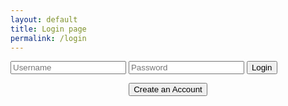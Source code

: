 ```yaml
---
layout: default
title: Login page
permalink: /login
---
```

<html>
<body>
    <div class="main">
        <div class="form-container">
            <form id="login_form">
                <input type="text" placeholder="Username" id="username" required>
                <input type="password" placeholder="Password" id="password" required>
                <button class="button1" type="submit">Login</button>
            </form>
            <center><button class="button2" onclick="window.location.href='{{site.baseurl}}/signup'">Create an Account</button><center>
        </div>
    </div>
<script>
    document.getElementById("login_form").addEventListener("submit", function (event) {
            event.preventDefault();
            login_user();
        });
    function login_user() {
    var myHeaders = new Headers();
    myHeaders.append("Content-Type", "application/json");
    var raw = JSON.stringify({
        "username": document.getElementById("username").value,
        "password": document.getElementById("password").value
    });
    console.log(raw);
    var requestOptions = {
        method: 'POST',
        headers: myHeaders,
        credentials: 'include',
        body: raw,
        redirect: 'follow'
    };
    fetch("https://asl.stu.nighthawkcodingsociety.com/authenticate", requestOptions)
    .then(response => {
        if (!response.ok) {
            const errorMsg = 'Login error: ' + response.status;
            console.log(errorMsg);
            switch (response.status) {
                case 401:
                    alert("Incorrect username or password");
                    break;
                case 403:
                    alert("Access forbidden. You do not have permission to access this resource.");
                    break;
                case 404:
                    alert("User not found. Please check your credentials.");
                    break;
                default:
                    alert("Login failed. Please try again later.");
            }
            return Promise.reject('Login failed');
        }
        return response.text()
    })
    .then(result => {
        console.log(result);
        isLoggedIn = true;
        window.location.href = "{{site.baseurl}}/account";
    })
    .catch(error => console.error('Error during login:', error));
}